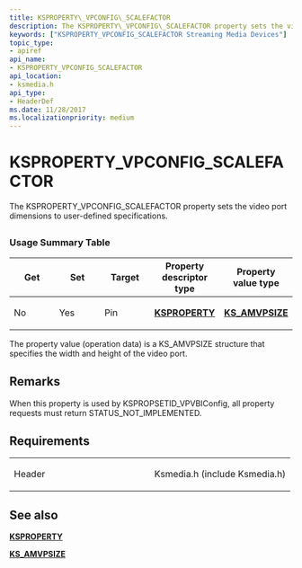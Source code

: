 ```yaml
---
title: KSPROPERTY\_VPCONFIG\_SCALEFACTOR
description: The KSPROPERTY\_VPCONFIG\_SCALEFACTOR property sets the video port dimensions to user-defined specifications.
keywords: ["KSPROPERTY_VPCONFIG_SCALEFACTOR Streaming Media Devices"]
topic_type:
- apiref
api_name:
- KSPROPERTY_VPCONFIG_SCALEFACTOR
api_location:
- ksmedia.h
api_type:
- HeaderDef
ms.date: 11/28/2017
ms.localizationpriority: medium
---
```


# KSPROPERTY\_VPCONFIG\_SCALEFACTOR


The KSPROPERTY\_VPCONFIG\_SCALEFACTOR property sets the video port dimensions to user-defined specifications.

## <span id="ddk_ksproperty_vpconfig_scalefactor_ks"></span><span id="DDK_KSPROPERTY_VPCONFIG_SCALEFACTOR_KS"></span>


### Usage Summary Table

<table>
<colgroup>
<col width="20%" />
<col width="20%" />
<col width="20%" />
<col width="20%" />
<col width="20%" />
</colgroup>
<thead>
<tr class="header">
<th>Get</th>
<th>Set</th>
<th>Target</th>
<th>Property descriptor type</th>
<th>Property value type</th>
</tr>
</thead>
<tbody>
<tr class="odd">
<td><p>No</p></td>
<td><p>Yes</p></td>
<td><p>Pin</p></td>
<td><p><a href="/windows-hardware/drivers/ddi/ks/ns-ks-ksidentifier" data-raw-source="[&lt;strong&gt;KSPROPERTY&lt;/strong&gt;](/windows-hardware/drivers/ddi/ks/ns-ks-ksidentifier)"><strong>KSPROPERTY</strong></a></p></td>
<td><p><a href="/windows-hardware/drivers/ddi/ksmedia/ns-ksmedia-tagks_amvpsize" data-raw-source="[&lt;strong&gt;KS_AMVPSIZE&lt;/strong&gt;](/windows-hardware/drivers/ddi/ksmedia/ns-ksmedia-tagks_amvpsize)"><strong>KS_AMVPSIZE</strong></a></p></td>
</tr>
</tbody>
</table>

 

The property value (operation data) is a KS\_AMVPSIZE structure that specifies the width and height of the video port.

## Remarks

When this property is used by KSPROPSETID\_VPVBIConfig, all property requests must return STATUS\_NOT\_IMPLEMENTED.

## Requirements

<table>
<colgroup>
<col width="50%" />
<col width="50%" />
</colgroup>
<tbody>
<tr class="odd">
<td><p>Header</p></td>
<td>Ksmedia.h (include Ksmedia.h)</td>
</tr>
</tbody>
</table>

## See also


[**KSPROPERTY**](/windows-hardware/drivers/ddi/ks/ns-ks-ksidentifier)

[**KS\_AMVPSIZE**](/windows-hardware/drivers/ddi/ksmedia/ns-ksmedia-tagks_amvpsize)

